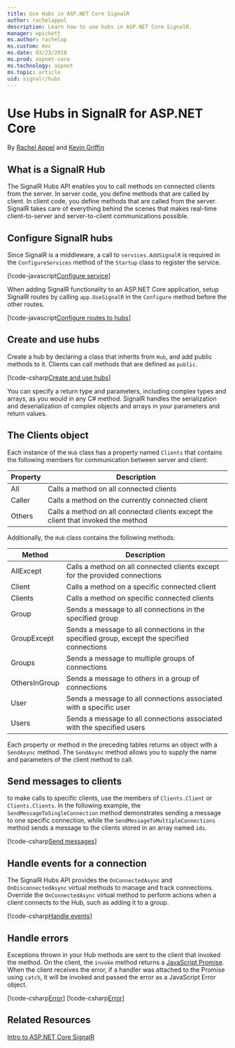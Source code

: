```yaml
---
title: Use Hubs in ASP.NET Core SignalR
author: rachelappel
description: Learn how to use hubs in ASP.NET Core SignalR.
manager: wpickett
ms.author: rachelap
ms.custom: mvc
ms.date: 03/23/2018
ms.prod: aspnet-core
ms.technology: aspnet
ms.topic: article
uid: signalr/hubs
---
```


# Use Hubs in SignalR for ASP.NET Core

By [Rachel Appel](https://twitter.com/rachelappel) and [Kevin Griffin](http://twitter.com/1kevgriff)

## What is a SignalR Hub

The SignalR Hubs API enables you to call methods on connected clients from the server. In server code, you define methods that are called by client. In client code, you define methods that are called from the server. SignalR takes care of everything behind the scenes that makes real-time client-to-server and server-to-client communications possible.

## Configure SignalR hubs

Since SignalR is a middleware, a call to `services.AddSignalR` is required in the `ConfigureServices` method of the `Startup` class to register the service.

[!code-javascript[Configure service](hubs/sample/startup.cs?range=35)]

When adding SignalR functionality to an ASP.NET Core application, setup SignalR routes by calling `app.UseSignalR` in the `Configure` method before the other routes.

[!code-javascript[Configure routes to hubs](hubs/sample/startup.cs?range=55-58)]

## Create and use hubs

Create a hub by declaring a class that inherits from `Hub`, and add public methods to it. Clients can call methods that are defined as `public`. 

[!code-csharp[Create and use hubs](hubs/sample/hubs/chathub.cs?range=10-14)]

You can specify a return type and parameters, including complex types and arrays, as you would in any C# method. SignalR handles the serialization and deserialization of complex objects and arrays in your parameters and return values.

## The Clients object

Each instance of the `Hub` class has a property named `Clients` that contains the following members for communication between server and client:

| Property | Description |
| ------ | ----------- |
| All | Calls a method on all connected clients |
| Caller | Calls a method on the currently connected client |
| Others | Calls a method on all connected clients except the client that invoked the method |

Additionally, the `Hub` class contains the following methods:

| Method | Description |
| ------ | ----------- |
| AllExcept | Calls a method on all connected clients except for the provided connections |
| Client | Calls a method on a specific connected client |
| Clients | Calls a method on specific connected clients |
| Group | Sends a message to all connections in the specified group  |
| GroupExcept | Sends a message to all connections in the specified group, except the specified connections |
| Groups | Sends a message to multiple groups of connections  |
| OthersInGroup | Sends a message to others in a group of connections  |
| User | Sends a message to all connections associated with a specific user |
| Users | Sends a message to all connections associated with the specified users |

Each property or method in the preceding tables returns an object with a `SendAsync` method. The `SendAsync` method allows you to supply the name and parameters of the client method to call.

## Send messages to clients

to make calls to specific clients, use the members of `Clients.Client` or `Clients.Clients`. In the following example, the `SendMessageToSingleConnection` method demonstrates sending a message to one specific connection, while the `SendMessageToMultipleConnections` method sends a message to the clients stored in an array named `ids`.

[!code-csharp[Send messages](hubs/sample/hubs/chathub.cs?range=15-24)]

## Handle events for a connection

The SignalR Hubs API provides the `OnConnectedAsync` and `OnDisconnectedAsync` virtual methods to manage and track connections. Override the `OnConnectedAsync` virtual method to perform actions when a client connects to the Hub, such as adding it to a group.

[!code-csharp[Handle events](hubs/sample/hubs/chathub.cs?range=32-37)]

## Handle errors

Exceptions thrown in your Hub methods are sent to the client that invoked the method. On the client, the `invoke` method returns a [JavaScript Promise](https://developer.mozilla.org/en-US/docs/Web/JavaScript/Guide/Using_promises). When the client receives the error, if a handler was attached to the Promise using `catch`, it will be invoked and passed the error as a JavaScript Error object.

[!code-csharp[Error](hubs/sample/wwwroot/js/chat.js?range=19)]
[!code-csharp[Error](hubs/sample/wwwroot/js/chat.js?range=24-29)]

## Related Resources

[Intro to ASP.NET Core SignalR](introduction.md)